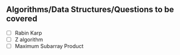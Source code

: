 ## Algorithms/Data Structures/Questions to be covered

- [ ] Rabin Karp
- [ ] Z algorithm
- [ ] Maximum Subarray Product
